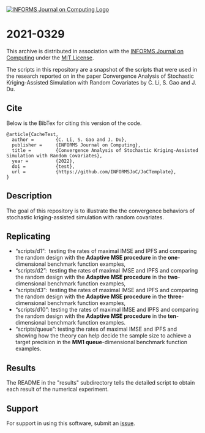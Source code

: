[![INFORMS Journal on Computing Logo](https://INFORMSJoC.github.io/logos/INFORMS_Journal_on_Computing_Header.jpg)](https://pubsonline.informs.org/journal/ijoc)

# 2021-0329

This archive is distributed in association with the [INFORMS Journal on
Computing](https://pubsonline.informs.org/journal/ijoc) under the [MIT License](LICENSE).

The scripts in this repository are a snapshot of the scripts
that were used in the research reported on in the paper 
Convergence Analysis of Stochastic Kriging-Assisted Simulation with Random Covariates by C. Li, S. Gao and J. Du. 

## Cite

Below is the BibTex for citing this version of the code.

```
@article{CacheTest,
  author =        {C. Li, S. Gao and J. Du},
  publisher =     {INFORMS Journal on Computing},
  title =         {Convergence Analysis of Stochastic Kriging-Assisted Simulation with Random Covariates},
  year =          {2022},
  doi =           {test},
  url =           {https://github.com/INFORMSJoC/JoCTemplate},
}  
```

## Description

The goal of this repository is to illustrate the the convergence behaviors of stochastic kriging-assisted simulation with random covariates.

## Replicating

*   “scripts/d1”:  testing the rates of maximal IMSE and IPFS and comparing the random design with the **Adaptive MSE procedure** in the **one**\-dimensional benchmark function examples,
*   “scripts/d2”:  testing the rates of maximal IMSE and IPFS and comparing the random design with the **Adaptive MSE procedure** in the **two**\-dimensional benchmark function examples,
*   “scripts/d3”:  testing the rates of maximal IMSE and IPFS and comparing the random design with the **Adaptive MSE procedure** in the **three**\-dimensional benchmark function examples,
*   “scripts/d10”: testing the rates of maximal IMSE and IPFS and comparing the random design with the **Adaptive MSE procedure** in the **ten**\-dimensional benchmark function examples.
*   “scripts/queue”: testing the rates of maximal IMSE and IPFS and showing how the theory can help decide the sample size to achieve a target precision in the **MM1 queue**\-dimensional benchmark function examples.

## Results

The README in the "results" subdirectory tells the detailed script to obtain each result of the numerical experiment.

## Support

For support in using this software, submit an
[issue](https://github.com/tkralphs/JoCTemplate/issues/new).
